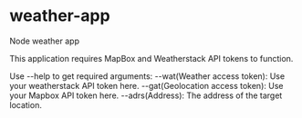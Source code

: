 # weather-app
 Node weather app
 
 This application requires MapBox and Weatherstack API tokens to function.
 
 Use --help to get required arguments:
  --wat(Weather access token): Use your weatherstack API token here.
  --gat(Geolocation access token): Use your Mapbox API token here.
  --adrs(Address): The address of the target location.
